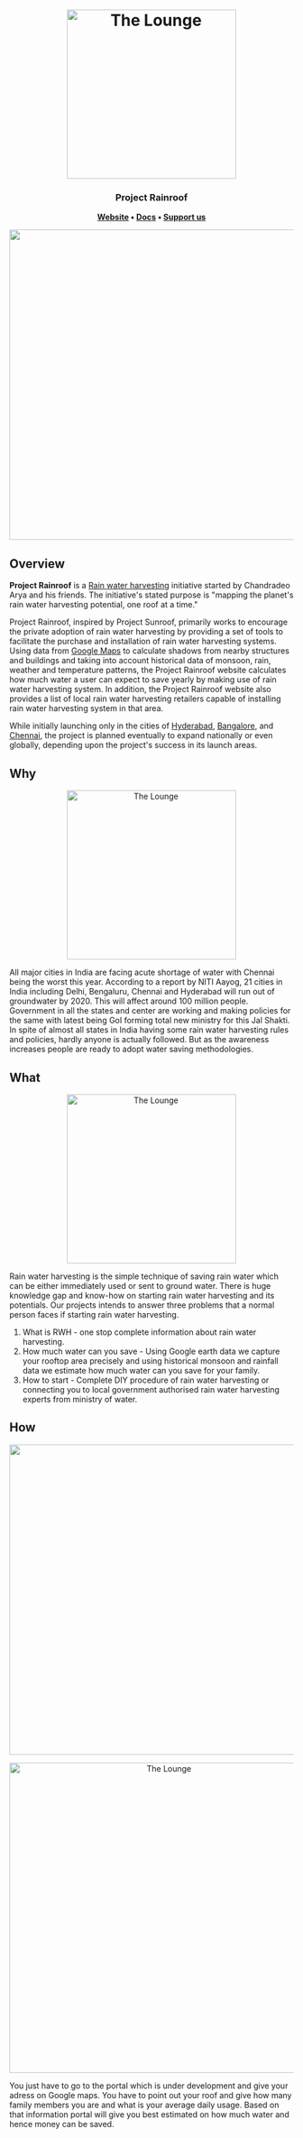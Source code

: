 <h1 align="center">
	<img
		width="300"
		alt="The Lounge"
		src="https://github.com/chandradeoarya/rainroof/raw/master/screenshots/rainroof.png">
</h1>

<h3 align="center">
	Project Rainroof
</h3>

<p align="center">
	<strong>
		<a href="#">Website</a>
		•
		<a href="#">Docs</a>
		•
		<a href="mailto:arya@gaitx.com">Support us</a>
	</strong>
</p>

<p align="center">
	<img src="https://github.com/chandradeoarya/rainroof/raw/master/screenshots/portal.png" width="550">
</p>

## Overview
**Project Rainroof**  is a  [Rain water harvesting](https://en.wikiversity.org/wiki/Rainwater_harvesting "Solar power")  initiative started by  Chandradeo Arya and his friends. The initiative's stated purpose is "mapping the planet's rain water harvesting potential, one roof at a time."

Project Rainroof, inspired by Project Sunroof, primarily works to encourage the private adoption of rain water harvesting by providing a set of tools to facilitate the purchase and installation of rain water harvesting systems. Using data from  [Google Maps](https://en.wikipedia.org/wiki/Google_Maps "Google Maps")  to calculate shadows from nearby structures and buildings and taking into account historical data of monsoon, rain, weather and temperature patterns, the Project Rainroof website calculates how much water a user can expect to save yearly by making use of rain water harvesting system. In addition, the Project Rainroof website also provides a list of local rain water harvesting retailers capable of installing rain water harvesting system in that area.

While initially launching only in the cities of  [Hyderabad]([https://en.wikipedia.org/wiki/Hyderabad](https://en.wikipedia.org/wiki/Hyderabad) "Hyderabad"),  [Bangalore]([https://en.wikipedia.org/wiki/Bangalore](https://en.wikipedia.org/wiki/Bangalore) "Bangalore"), and  [Chennai](https://en.wikipedia.org/wiki/Chennai "Chennai"), the project is planned eventually to expand nationally or even globally, depending upon the project's success in its launch areas. 

## Why

<p align="center">
	<img
		width="300"
		alt="The Lounge"
		src="https://static.toiimg.com/thumb/msid-69899844,imgsize-845297,width-400,resizemode-4/69899844.jpg">
		<br>
<p>
	All major cities in India are facing acute shortage of water with Chennai being the worst this year. According to a report by NITI Aayog, 21 cities in India including Delhi, Bengaluru, Chennai and Hyderabad will run out of groundwater by 2020. This will affect around 100 million people. Government in all the states and center are working and making policies for the same with latest being GoI forming total new ministry for this Jal Shakti.
<br>
In spite of almost all states in India having some rain water harvesting rules and policies, hardly anyone is actually followed. But as the awareness increases people are ready to adopt water saving methodologies.
</p>
</p>

## What

<p align="center">
	<img
		width="300"
		alt="The Lounge"
		src="https://4.imimg.com/data4/RM/UJ/MY-3427399/eco-rain-500x500.png">
		<br>
<p>
	Rain water harvesting is the simple technique of saving rain water which can be either immediately used or sent to ground water. There is huge knowledge gap and know-how on starting rain water harvesting and its potentials. Our projects intends to answer three problems that a normal person faces if starting rain water harvesting. 
<br>

1. What is RWH - one stop complete information about rain water harvesting.<br>
2. How much water can you save - Using Google earth data we capture your rooftop area precisely and using historical monsoon and rainfall data we estimate how much water can you save for your family. <br>
3. How to start - Complete DIY procedure of rain water harvesting or connecting you to local government authorised rain water harvesting experts from ministry of water.
</p>
</p>

## How
<p align="center">
	<img src="https://github.com/chandradeoarya/rainroof/raw/master/screenshots/portal.png" width="550">
</p>
<p align="center">
	<img
		width="550"
		alt="The Lounge"
		src="https://github.com/chandradeoarya/rainroof/raw/master/screenshots/map.png">
		<br>
<p>
You just have to go to the portal which is under development and give your adress on Google maps. You have to point out your roof and give how many family members you are and what is your average daily usage. Based on that information portal will give you best estimated on how much water and hence money can be saved.
<br>
</p>
